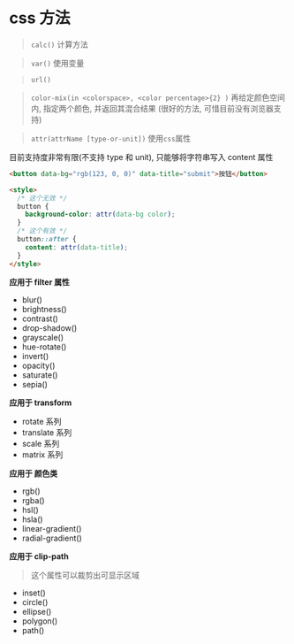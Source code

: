 # css 方法

> `calc()` 计算方法

> `var()` 使用变量

> `url()`

> `color-mix(in <colorspace>, <color percentage>{2} )` 再给定颜色空间内, 指定两个颜色, 并返回其混合结果 (很好的方法, 可惜目前没有浏览器支持)

> `attr(attrName [type-or-unit])` 使用`css`属性

目前支持度非常有限(不支持 type 和 unit), 只能够将字符串写入 content 属性

```html
<button data-bg="rgb(123, 0, 0)" data-title="submit">按钮</button>

<style>
  /* 这个无效 */
  button {
    background-color: attr(data-bg color);
  }
  /* 这个有效 */
  button::after {
    content: attr(data-title);
  }
</style>
```

**应用于 filter 属性**

- blur()
- brightness()
- contrast()
- drop-shadow()
- grayscale()
- hue-rotate()
- invert()
- opacity()
- saturate()
- sepia()

**应用于 transform**

- rotate 系列
- translate 系列
- scale 系列
- matrix 系列

**应用于 颜色类**

- rgb()
- rgba()
- hsl()
- hsla()
- linear-gradient()
- radial-gradient()

**应用于 clip-path**

> 这个属性可以裁剪出可显示区域

- inset()
- circle()
- ellipse()
- polygon()
- path()


